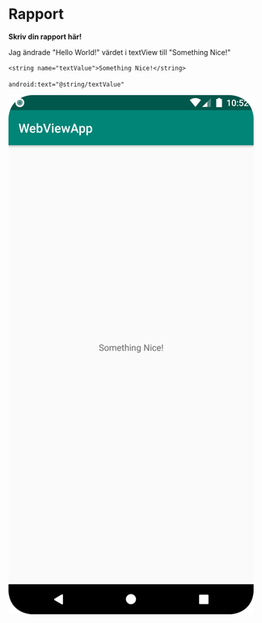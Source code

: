 
# Rapport

**Skriv din rapport här!**

Jag ändrade "Hello World!" värdet i textView till "Something Nice!"

```
<string name="textValue">Something Nice!</string>

android:text="@string/textValue"
```

![](uppgift1.png)
